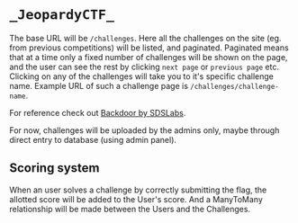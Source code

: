 # `_JeopardyCTF_`

The base URL will be `/challenges`.
Here all the challenges on the site (eg. from previous competitions) will be listed, and paginated. Paginated means that at a time only a fixed number of challenges will be shown on the page, and the user can see the rest by clicking `next page` or `previous page` etc. Clicking on any of the challenges will take you to it's specific challenge name. Example URL of such a challenge page is `/challenges/challenge-name`.

For reference check out [Backdoor by SDSLabs](https://backdoor.sdslabs.co/).

For now, challenges will be uploaded by the admins only, maybe through direct entry to database (using admin panel).

## Scoring system

When an user solves a challenge by correctly submitting the flag, the allotted score will be added to the User's score. And a ManyToMany relationship will be made between the Users and the Challenges.

